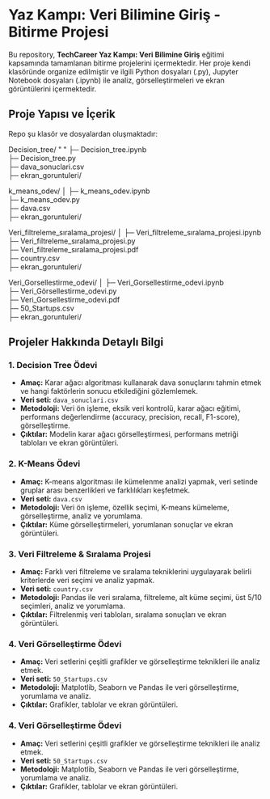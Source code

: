 # Yaz Kampı: Veri Bilimine Giriş - Bitirme Projesi

Bu repository, **TechCareer Yaz Kampı: Veri Bilimine Giriş** eğitimi kapsamında tamamlanan bitirme projelerini içermektedir. Her proje kendi klasöründe organize edilmiştir ve ilgili Python dosyaları (.py), Jupyter Notebook dosyaları (.ipynb) ile analiz, görselleştirmeleri ve ekran görüntülerini içermektedir.  

## Proje Yapısı ve İçerik

Repo şu klasör ve dosyalardan oluşmaktadır:

Decision_tree/ " "
├─ Decision_tree.ipynb  
├─ Decision_tree.py  
├─ dava_sonuclari.csv  
├─ ekran_goruntuleri/

k_means_odev/
│
├─ k_means_odev.ipynb  
├─ k_means_odev.py  
├─ dava.csv  
├─ ekran_goruntuleri/

Veri_filtreleme_sıralama_projesi/
│
├─ Veri_filtreleme_sıralama_projesi.ipynb  
├─ Veri_filtreleme_sıralama_projesi.py  
├─ Veri_filtreleme_sıralama_projesi.pdf  
├─ country.csv  
├─ ekran_goruntuleri/

Veri_Gorsellestirme_odevi/
│
├─ Veri_Gorsellestirme_odevi.ipynb  
├─ Veri_Görsellestirme_odevi.py  
├─ Veri_Gorsellestirme_odevi.pdf  
├─ 50_Startups.csv  
├─ ekran_goruntuleri/


## Projeler Hakkında Detaylı Bilgi

### 1. Decision Tree Ödevi
- **Amaç:** Karar ağacı algoritması kullanarak dava sonuçlarını tahmin etmek ve hangi faktörlerin sonucu etkilediğini gözlemlemek.  
- **Veri seti:** `dava_sonuclari.csv`  
- **Metodoloji:** Veri ön işleme, eksik veri kontrolü, karar ağacı eğitimi, performans değerlendirme (accuracy, precision, recall, F1-score), görselleştirme.  
- **Çıktılar:** Modelin karar ağacı görselleştirmesi, performans metriği tabloları ve ekran görüntüleri.  

### 2. K-Means Ödevi
- **Amaç:** K-means algoritması ile kümelenme analizi yapmak, veri setinde gruplar arası benzerlikleri ve farklılıkları keşfetmek.  
- **Veri seti:** `dava.csv`  
- **Metodoloji:** Veri ön işleme, özellik seçimi, K-means kümeleme, görselleştirme, analiz ve yorumlama.  
- **Çıktılar:** Küme görselleştirmeleri, yorumlanan sonuçlar ve ekran görüntüleri.  

### 3. Veri Filtreleme & Sıralama Projesi
- **Amaç:** Farklı veri filtreleme ve sıralama tekniklerini uygulayarak belirli kriterlerde veri seçimi ve analiz yapmak.  
- **Veri seti:** `country.csv`  
- **Metodoloji:** Pandas ile veri sıralama, filtreleme, alt küme seçimi, üst 5/10 seçimleri, analiz ve yorumlama.  
- **Çıktılar:** Filtrelenmiş veri tabloları, sıralama sonuçları ve ekran görüntüleri.  

### 4. Veri Görselleştirme Ödevi
- **Amaç:** Veri setlerini çeşitli grafikler ve görselleştirme teknikleri ile analiz etmek.  
- **Veri seti:** `50_Startups.csv`  
- **Metodoloji:** Matplotlib, Seaborn ve Pandas ile veri görselleştirme, yorumlama ve analiz.  
- **Çıktılar:** Grafikler, tablolar ve ekran görüntüleri.


### 4. Veri Görselleştirme Ödevi
- **Amaç:** Veri setlerini çeşitli grafikler ve görselleştirme teknikleri ile analiz etmek.
-  **Veri seti:** `50_Startups.csv`   
- **Metodoloji:** Matplotlib, Seaborn ve Pandas ile veri görselleştirme, yorumlama ve analiz.  
- **Çıktılar:** Grafikler, tablolar ve ekran görüntüleri.
